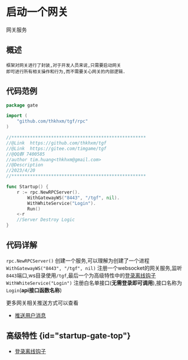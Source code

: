 # 启动一个网关
 网关服务
## 概述
    框架对网关进行了封装,对于开发人员来说,只需要启动网关
    即可进行所有相关操作和行为,而不需要关心网关的内部逻辑.
## 代码范例

```Go
package gate

import (
	"github.com/thkhxm/tgf/rpc"
)

//***************************************************
//@Link  https://github.com/thkhxm/tgf
//@Link  https://gitee.com/timgame/tgf
//@QQ群 7400585
//author tim.huang<thkhxm@gmail.com>
//@Description
//2023/4/20
//***************************************************

func Startup() {
	r := rpc.NewRPCServer().
		WithGatewayWS("8443", "/tgf", nil).
		WithWhiteService("Login").
		Run()
	<-r
	//Server Destroy Logic
}

```

## 代码详解

`rpc.NewRPCServer()` 创建一个服务,可以理解为创建了一个进程
`WithGatewayWS("8443", "/tgf", nil)` 注册一个websocket的网关服务,监听`8443`端口,ws目录使用`/tgf`,最后一个为高级特性中的[登录离线钩子](login-offline.md)
`WithWhiteService("Login")` 注册白名单接口(**无需登录即可调用**),接口名称为`Login`(**api接口函数名称**)

更多网关相关推送方式可以查看

- [推送用户消息](rpc-request-tutorial.md#rpc-tutorial-user)


## 高级特性 {id="startup-gate-top"}

- [登录离线钩子](login-offline.md)